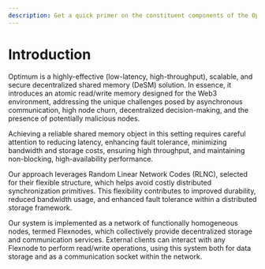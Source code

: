 ```yaml
---
description: Get a quick primer on the constituent components of the Optimum protocol.
---
```


# Introduction

Optimum is a highly-effective (low-latency, high-throughput), scalable, and secure
decentralized shared memory (DeSM) solution. In essence, it introduces an atomic
read/write memory designed for the Web3 environment, addressing the unique
challenges posed by asynchronous communication, high node churn, decentralized
decision-making, and the presence of potentially malicious nodes.

Achieving a reliable shared memory object in this setting requires careful
attention to reducing latency, enhancing fault tolerance, minimizing bandwidth
and storage costs, ensuring high throughput, and maintaining non-blocking,
high-availability performance.

Our approach leverages Random Linear Network Codes (RLNC), selected for their
flexible structure, which helps avoid costly distributed synchronization
primitives. This flexibility contributes to improved durability, reduced
bandwidth usage, and enhanced fault tolerance within a distributed storage
framework.

Our system is implemented as a network of functionally homogeneous nodes, termed
Flexnodes, which collectively provide decentralized storage and communication
services. External clients can interact with any Flexnode to perform read/write
operations, using this system both for data storage and as a communication
socket within the network.
